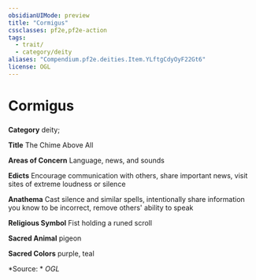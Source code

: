 ```yaml
---
obsidianUIMode: preview
title: "Cormigus"
cssclasses: pf2e,pf2e-action
tags:
  - trait/
  - category/deity
aliases: "Compendium.pf2e.deities.Item.YLftgCdyOyF22Gt6"
license: OGL
---
```

# Cormigus

### 

**Category** deity; 




**Title** The Chime Above All

**Areas of Concern** Language, news, and sounds

**Edicts** Encourage communication with others, share important news, visit sites of extreme loudness or silence

**Anathema** Cast silence and similar spells, intentionally share information you know to be incorrect, remove others' ability to speak

**Religious Symbol** Fist holding a runed scroll

**Sacred Animal** pigeon

**Sacred Colors** purple, teal

*Source: *
*OGL*